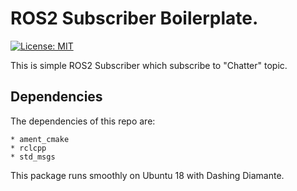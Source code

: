 # ROS2 Subscriber Boilerplate.
[![License: MIT](https://img.shields.io/badge/License-MIT-yellow.svg)](https://opensource.org/licenses/MIT)

This is simple ROS2 Subscriber which subscribe to "Chatter" topic.

## Dependencies
The dependencies of this repo are:

```
* ament_cmake
* rclcpp
* std_msgs
```

This package runs smoothly on Ubuntu 18 with Dashing Diamante.